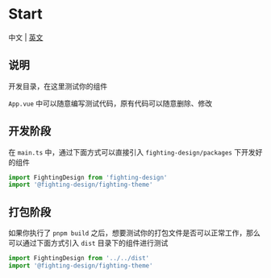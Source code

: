 # Start

中文 | [英文](https://github.com/Tyh2001/fighting-design/blob/master/start/README.en-US.md)

## 说明

开发目录，在这里测试你的组件

`App.vue` 中可以随意编写测试代码，原有代码可以随意删除、修改

## 开发阶段

在 `main.ts` 中，通过下面方式可以直接引入 `fighting-design/packages` 下开发好的组件

```ts
import FightingDesign from 'fighting-design'
import '@fighting-design/fighting-theme'
```

## 打包阶段

如果你执行了 `pnpm build` 之后，想要测试你的打包文件是否可以正常工作，那么可以通过下面方式引入 `dist` 目录下的组件进行测试

```ts
import FightingDesign from '../../dist'
import '@fighting-design/fighting-theme'
```

